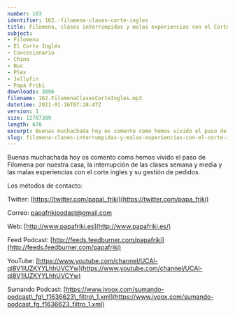 ```yaml
---
number: 163
identifier: 162.-filomena-clases-corte-ingles
title: Filomena, clases interrumpidas y malas experiencias con el Corte Inglés
subject:
- Filomena
- El Corte Inglés
- Concesionario
- Chino
- Nuc
- Plex
- Jellyfin
- Papá Friki
downloads: 3096
filename: 162.FilomenaClasesCorteIngles.mp3
datetime: 2021-01-16T07:28:47Z
version: 1
size: 12787389
length: 678
excerpt: Buenas muchachada hoy os comento como hemos vivido el paso de Filomena por nuestra casa, la interrupción de las clases semana y media y las malas experiencias con el corte ingles y su gestión de pedidos.
slug: filomena-clases-interrumpidas-y-malas-experiencias-con-el-corte-ingles
---
```

Buenas muchachada hoy os comento como hemos vivido el paso de Filomena por nuestra casa, la interrupción de las clases semana y media y las malas experiencias con el corte ingles y su gestión de pedidos.

Los métodos de contacto:

Twitter: [https://twitter.com/papa\_friki](https://twitter.com/papa_friki)

Correo: [papafrikipodast@gmail.com](https://archive.org/details/papafrikipodast@gmail.com)

Web: [http://www.papafriki.es](http://www.papafriki.es/)

Feed Podcast: [http://feeds.feedburner.com/papafriki](http://feeds.feedburner.com/papafriki)

YouTube: [https://www.youtube.com/channel/UCAl-ql8V1IUZKYYLhhUVCYw](https://www.youtube.com/channel/UCAl-ql8V1IUZKYYLhhUVCYw)

Sumando Podcast: [https://www.ivoox.com/sumando-podcast\_fg\_f1636623\_filtro\_1.xml](https://www.ivoox.com/sumando-podcast_fg_f1636623_filtro_1.xml)